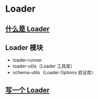 # Loader

## [什么是 Loader]

## Loader 模块

- loader-runner
- loader-utils（Loader 工具库）
- schema-utils（Loader Options 验证库）

## [写一个 Loader]

[什么是 Loader]: https://juejin.cn/post/6992754161221632030
[写一个 Loader]: https://juejin.cn/post/6844903555673882632
